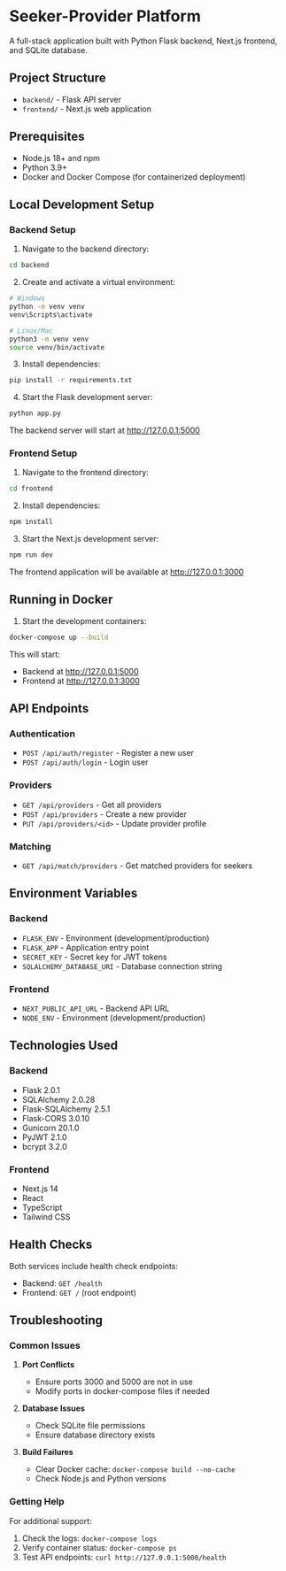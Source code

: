 # Seeker-Provider Platform

A full-stack application built with Python Flask backend, Next.js frontend, and SQLite database.

## Project Structure

- `backend/` - Flask API server
- `frontend/` - Next.js web application

## Prerequisites

- Node.js 18+ and npm
- Python 3.9+
- Docker and Docker Compose (for containerized deployment)

## Local Development Setup

### Backend Setup

1. Navigate to the backend directory:

```bash
cd backend
```

2. Create and activate a virtual environment:

```bash
# Windows
python -m venv venv
venv\Scripts\activate

# Linux/Mac
python3 -m venv venv
source venv/bin/activate
```

3. Install dependencies:

```bash
pip install -r requirements.txt
```

4. Start the Flask development server:

```bash
python app.py
```

The backend server will start at http://127.0.0.1:5000

### Frontend Setup

1. Navigate to the frontend directory:

```bash
cd frontend
```

2. Install dependencies:

```bash
npm install
```

3. Start the Next.js development server:

```bash
npm run dev
```

The frontend application will be available at http://127.0.0.1:3000

## Running in Docker

1. Start the development containers:

```bash
docker-compose up --build
```

This will start:

- Backend at http://127.0.0.1:5000
- Frontend at http://127.0.0.1:3000

## API Endpoints

### Authentication

- `POST /api/auth/register` - Register a new user
- `POST /api/auth/login` - Login user

### Providers

- `GET /api/providers` - Get all providers
- `POST /api/providers` - Create a new provider
- `PUT /api/providers/<id>` - Update provider profile

### Matching

- `GET /api/match/providers` - Get matched providers for seekers

## Environment Variables

### Backend

- `FLASK_ENV` - Environment (development/production)
- `FLASK_APP` - Application entry point
- `SECRET_KEY` - Secret key for JWT tokens
- `SQLALCHEMY_DATABASE_URI` - Database connection string

### Frontend

- `NEXT_PUBLIC_API_URL` - Backend API URL
- `NODE_ENV` - Environment (development/production)

## Technologies Used

### Backend

- Flask 2.0.1
- SQLAlchemy 2.0.28
- Flask-SQLAlchemy 2.5.1
- Flask-CORS 3.0.10
- Gunicorn 20.1.0
- PyJWT 2.1.0
- bcrypt 3.2.0

### Frontend

- Next.js 14
- React
- TypeScript
- Tailwind CSS

## Health Checks

Both services include health check endpoints:

- Backend: `GET /health`
- Frontend: `GET /` (root endpoint)

## Troubleshooting

### Common Issues

1. **Port Conflicts**

   - Ensure ports 3000 and 5000 are not in use
   - Modify ports in docker-compose files if needed

2. **Database Issues**

   - Check SQLite file permissions
   - Ensure database directory exists

3. **Build Failures**
   - Clear Docker cache: `docker-compose build --no-cache`
   - Check Node.js and Python versions

### Getting Help

For additional support:

1. Check the logs: `docker-compose logs`
2. Verify container status: `docker-compose ps`
3. Test API endpoints: `curl http://127.0.0.1:5000/health`
